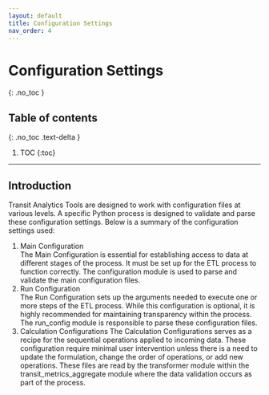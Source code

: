 ```yaml
---
layout: default
title: Configuration Settings
nav_order: 4
---
```


# Configuration Settings
{: .no_toc }
## Table of contents
{: .no_toc .text-delta }

1. TOC
{:toc}

---


## Introduction

Transit Analytics Tools are designed to work with configuration files at various levels. A specific Python process is designed to validate and parse these configuration settings. Below is a summary of the configuration settings used:

1. Main Configuration  
The Main Configuration is essential for establishing access to data at different stages of the process. It must be set up for the ETL process to function correctly. The configuration module is used to parse and validate the main configuration files.
2. Run Configuration  
The Run Configuration sets up the arguments needed to execute one or more steps of the ETL process. While this configuration is optional, it is highly recommended for maintaining transparency within the process. The run_config module is responsible to parse these configuration files.
3. Calculation Configurations
The Calculation Configurations serves as a recipe for the sequential operations applied to incoming data. These configuration require minimal user intervention unless there is a need to update the formulation, change the order of operations, or add new operations. These files are read by the transformer module within the transit_metrics_aggregate module where the data validation occurs as part of the process.

